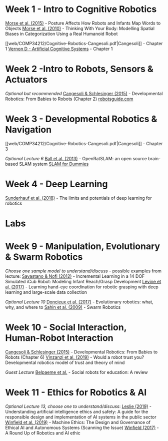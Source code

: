 # Week 1 - Intro to Cognitive Robotics

[Morse et al. (2015)](https://journals.plos.org/plosone/article?id=10.1371/journal.pone.0116012) - Posture Affects How Robots and Infants Map Words to Objects
[Morse et al. (2010)](https://escholarship.org/content/qt7tt5556n/qt7tt5556n.pdf) - Thinking With Your Body: Modelling Spatial Biases in Categorization Using a Real Humanoid Robot

[[web/COMP34212/Cognitive-Robotics-Cangesoli.pdf|Cangesoli]] - Chapter 1
[Vernon D - Artificial Cognitive Systems](https://books.google.co.uk/books?hl=en&lr=&id=zzMqBQAAQBAJ&oi=fnd&pg=PR9&dq=info:cMCNPuFNfqwJ:scholar.google.com&ots=U1bnimbbeu&sig=UTvMEEsKM6zRzEIPpTTbzuYQDFE&redir_esc=y#v=onepage&q&f=false) - Chapter 1

# Week 2 -Intro to Robots, Sensors & Actuators

*Optional but recommended*
[Cangesoli & Schlesinger (2015)](https://learn-eu-central-1-prod-fleet01-xythos.content.blackboardcdn.com/5f0eeec577cec/9508746?X-Blackboard-S3-Bucket=learn-eu-central-1-prod-fleet01-xythos&X-Blackboard-Expiration=1715018400000&X-Blackboard-Signature=JpNbUdRdFcodjXVAlzuSMDxR7n5xfUInye%2FEEpP6yxc%3D&X-Blackboard-Client-Id=301771&X-Blackboard-S3-Region=eu-central-1&response-cache-control=private%2C%20max-age%3D21600&response-content-disposition=inline%3B%20filename%2A%3DUTF-8%27%27CangelosiSchlesinger-2015-Chapter2-UOM-only-students.pdf&response-content-type=application%2Fpdf&X-Amz-Security-Token=IQoJb3JpZ2luX2VjEGQaDGV1LWNlbnRyYWwtMSJHMEUCIQDfwFWmG90Snj0YkJqMsl7AcqdqZ0h3GabS3F4mo3Eg1gIgSb5FfMKxhff2Vu0f6koCaL4HY8wkMoeDRwmVm%2BRfc%2BAqxgUIvf%2F%2F%2F%2F%2F%2F%2F%2F%2F%2FARAEGgw2MzU1Njc5MjQxODMiDGjLlv91Lg44FvCFcSqaBbKqurfkEHcNetUQKNpohRTq4yLq%2BxH5boMt2HgIH4TSg7OhKJYHFaXsoDuUUnV8iVktVSOhrr6g4yUBfatpwKJwQabhLjeoDJ%2Fo8FcIXtl91zbEDIxRQKi9iux%2FerqrGFK1oPBmLI%2F41A8usISxgi9ZdaIHejuVnxSCGB7OZiMxjbOv9UQcylTNdXS%2BBe1tWRYJrGmjjBBM%2F%2FLeZmErP5EWz%2FNMAQpnRw5Au2DzEmsal%2FaLHhPteDCA%2BIWWUa%2FOJXuusmGpGg6zdXVZeftp1UpDC5CKbGdTwrO2qTM4CoUS77LA6j8S5bXQBa%2BnFpWZiep2gbFlFn7UYb9ZHOrMVs0D%2Figj1taNYhkexLLtxl2AnJ%2F6M5q5iLTaKqTmTgF9JGmIjBxIuwsU1QIhKrXer185ysjqetPJ6ndPoKqw3vYrfR3gVznTwOlSd4%2BF3JRhNOw4qx45rYLeRg%2FSSrWGA1xl73s%2FBxxmrCcBt%2FSgLZesXgZYrDeh%2BBVeyI2uPnKgExs2w%2FDJMn7ADsiZ5h9Y0sjNsYNSbSUNMTyC9adGG%2FVm%2BK28yikUiiAJ0It74o3glHTGp1T9tyJsmS4lZm7pgQ2tEW8IaV1hvc8hW%2FTY4qPYvm12ip9GgCFFwhTIGl0icoqNsh%2Fj%2Bd7cv8safVUfHNqVc6zCxyKAsQ1u0BDljDrieePbsUXNy73ySoNtrlPFv2saNCqqHAdbShSwYPpEgts54xbkKXnDqJKWn2uJH%2FvXhASTT1wv%2BREBPTBL1xBcIM83sF8MD5CGLKt1oj5c2gEpz0C%2FuFYrM1JeJX5MGQefvp8Dgf3%2FIXRLyxe%2BUCRQ%2FQF4cFWaFPIfHMiLjTLRd7dDl6xagBfF5BUjccjsmavguaCXA3lgCjFK1zCshuOxBjqxAXfOSTLVCR0DFn0E%2Fw8srAW6lXadOcBxnKVi39ist6Xc0LQYgjxuRUUWwdGWLK9EE1JHT30txhUguX%2FcVBnbfvSjh21JElH%2FQPlaZI%2Bx%2BtmYtbP7avgCs81IRTfGNRpnLuJmjKtL4pcYcdikjbqAGgYYAWgs6xqd8rgiy56kO%2BBkKNCpSSLwbjycT7TxBNXPIojAoTGgQNwvBarH2xU%2B4eZCCnTiN%2Bv7cuPbAME8C5D7CA%3D%3D&X-Amz-Algorithm=AWS4-HMAC-SHA256&X-Amz-Date=20240506T120000Z&X-Amz-SignedHeaders=host&X-Amz-Expires=21600&X-Amz-Credential=ASIAZH6WM4PL5LCT2QVL%2F20240506%2Feu-central-1%2Fs3%2Faws4_request&X-Amz-Signature=9941f766ce8522b79bb3d931766c6de2d688948cdb33c2dbeb3b619faf2a0c22) - Developmental Robotics: From Babies to Robots (Chapter 2)
[robotsguide.com](https://robotsguide.com/)

# Week 3 - Developmental Robotics & Navigation

[[web/COMP34212/Cognitive-Robotics-Cangesoli.pdf|Cangesoli]] - Chapter 3

*Optional Lecture 6*
[Ball et al. (2013)](https://link.springer.com/article/10.1007/s10514-012-9317-9?utm_source=twitterfeed&utm_medium=facebook) - OpenRatSLAM: an open source brain-based SLAM system
[SLAM for Dummies](https://dspace.mit.edu/bitstream/handle/1721.1/119149/16-412j-spring-2005/contents/projects/1aslam_blas_repo.pdf)

# Week 4 - Deep Learning

[Sunderhauf et al. (2018)](https://journals.sagepub.com/doi/pdf/10.1177/0278364918770733) - The limits and potentials of deep learning for robotics

# Labs


# Week 9 - Manipulation, Evolutionary & Swarm Robotics

*Choose one sample model to understand/discuss* - possible examples from lecture:
[Savastano & Nofi (2012)](https://link.springer.com/chapter/10.1007/978-3-642-31525-1_22) - Incremental Learning in a 14 DOF Simulated iCub Robot: Modeling Infant Reach/Grasp Development
[Levine et al. (2017)](https://journals.sagepub.com/doi/pdf/10.1177/0278364917710318?casa_token=VnJf6-Hh44MAAAAA:NFOc9_r7B2gUcRoK73dRU5-r1-GLh6SIPYx4gM2RRy6EYFkQ0HegSG3RQHPOISf8v2kgW99rS11JjQ) - Learning hand-eye coordination for robotic grasping with deep learning and large-scale data collection

*Optional Lecture 10*
[Doncieux et al. (2017)](https://www.frontiersin.org/articles/10.3389/frobt.2015.00004/full) - Evolutionary robotics: what, why, and where to
[Sahin et al. (2009)](https://www.researchgate.net/profile/Erol-Sahin-2/publication/233790277_Swarm_Robotics/links/546f5abb0cf2d67fc0310ec1/Swarm-Robotics.pdf) - Swarm Robotics

# Week 10 - Social Interaction, Human-Robot Interaction

[Cangesoli & Schlesinger (2015)](https://learn-eu-central-1-prod-fleet01-xythos.content.blackboardcdn.com/5f0eeec577cec/9840983?X-Blackboard-S3-Bucket=learn-eu-central-1-prod-fleet01-xythos&X-Blackboard-Expiration=1715018400000&X-Blackboard-Signature=edaKiXvyY2Ma%2Ba4JVVn2V2J7KNUBtFacysGuG5qF9tI%3D&X-Blackboard-Client-Id=301771&X-Blackboard-S3-Region=eu-central-1&response-cache-control=private%2C%20max-age%3D21600&response-content-disposition=inline%3B%20filename%2A%3DUTF-8%27%27Reading_DevelopmentalRobotics_CangelosiSchlesinger-Chapter6.pdf&response-content-type=application%2Fpdf&X-Amz-Security-Token=IQoJb3JpZ2luX2VjEGQaDGV1LWNlbnRyYWwtMSJGMEQCIDGyq1cVR1846XQc%2B%2F7oUnzdSCKxtq6%2F73OiZfkXH3pLAiAto5JXljZ9BzbtObf%2BrZTQxVW4qH0ngPMo%2FZvj1dr%2BpirGBQi9%2F%2F%2F%2F%2F%2F%2F%2F%2F%2F8BEAQaDDYzNTU2NzkyNDE4MyIMivJQ1YErEX4WfJSuKpoFGvcR3VdYxhkxw2M9epexxJ%2FURdNijMGk3JaxMaRkFx0SdkJhCmjmb4ooz05iF3OE40mYwjgN56BXFaxAvqaXgwxsewArg6%2FZAo9ubUP7T9m%2FLx1NiP6ScwJfWia0Qm4pfqv8YuX1PRO%2BlsjR6eTuwGzUsB3mM2YTjNAL%2BSWTAtEnMRaNO6SMG4c89xRUyuTN4xZfWDednYDMc8ELZuaukoPI0ewIcgrDNShH%2BbwzXjvf0Lwn%2FMCGgBZx%2B3vJLpu5vseJBrpPlUrC89pG5cd90P6hvDTecTjemSTrJTXyy7z0b%2FnmX3YLbN5EY6HzvoVWB3vUR38tCtE3%2F6ug2g%2FOurFCHh7UBR4HnAOTvc2arNwv1mBBk40hzQ%2BVqekaa7nZEBig6GHlj8k%2B2QFDk1M71fpZFqFS9hWSHZAC8MFduhXPFPeRZEjiWitQeEteDpCUEtddqJuPF8ktJ%2BxJam5FtXtyPFHFdQyFa%2BfJwtB5xPx54hyogHtHdJlV%2Bk9caE6J2mcLk7WJakaFdAn1uurIZKq17lmlHdVhE%2B8znXkwN5N9jluyarXbSfuGk42KvTw1jKb6lDA5i%2B7crudRQJefdHDmuJBVjVPeBBeqrolHWps4mCTzqplQg7Kp51WAYtywDBbfh%2F2LryKePN%2BmmHbKzahfpJuj0DyCaLDsnebmonnkCPmaFz9QLSilw1IwepNCrSZe73YyVG91BCuwb14XxU6cFl2oUigDxpIoltChMHoPB726q%2B9W86zI6gwS98VUZSH%2Ffwc1KKBl7RIf1rsnT5aiXmAJ3ClMvwzvocpzMPbj3MLHNgKTdn0wZtF4%2BjQybcwBGNQFJVoY637gYqeM7FOI%2BVVaLgtL4FrXUulAPtSTploGYxVO05lHMM2R47EGOrIBztDipyITGEnjhOdqRv56faUvl9ouTuLwb6%2Fh6CkZhaerC3Nebobvf2CWJhPmabVWNTK5wv6AlaLIE7ra1RZsoe3bTPinu1gwMLBHOskRXNEQq%2FguvIdZyhCqYnuob9DgOFes8AojdzenEgshUDVA4G9wopL2Q3C050GFgSeXm1I3hpzLTL8C5c3FWz4q7D%2Bwc0HLzTJ7YDLSUs4nay7XjVQqYAYc35ri54eIeqv%2BP8BQwA%3D%3D&X-Amz-Algorithm=AWS4-HMAC-SHA256&X-Amz-Date=20240506T120000Z&X-Amz-SignedHeaders=host&X-Amz-Expires=21600&X-Amz-Credential=ASIAZH6WM4PLWCVNTT6N%2F20240506%2Feu-central-1%2Fs3%2Faws4_request&X-Amz-Signature=a4a54ab77f5897ab6edcc416fec848532de2aa64b2a8b9515084148e32ce9c67) - Developmental Robotics: From Babies to Robots (Chapter 6)
[Vinzanzi et al. (2019)](https://royalsocietypublishing.org/doi/10.1098/rstb.2018.0032) - Would a robot trust you? Developmental robotics model of trust and theory of mind

*Guest Lecture*
[Belpaeme et al.](https://www.science.org/doi/10.1126/scirobotics.aat5954) - Social robots for education: A review

# Week 11 - Ethics for Robotics & AI

*Optional Lecture 13, choose one to understand/discuss*:
[Leslie (2019)](https://zenodo.org/records/3240529) - Understanding artificial intelligence ethics and safety: A guide for the responsible design and implementation of AI systems in the public sector
[Winfield et al. (2019)](https://ieeexplore.ieee.org/document/8662743) - Machine Ethics: The Design and Governance of Ethical AI and Autonomous Systems (Scanning the Issue)
[Winfield (2017)](https://alanwinfield.blogspot.com/2017/12/a-round-up-of-robotics-and-ai-ethics.html)  - A Round Up of Robotics and AI ethic